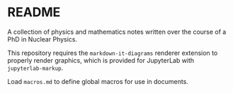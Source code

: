 # README

A collection of physics and mathematics notes written over the course of a PhD in Nuclear Physics.

This repository requires the `markdown-it-diagrams` renderer extension to properly render graphics, which is provided for JupyterLab with `jupyterlab-markup`.

Load `macros.md` to define global macros for use in documents.
